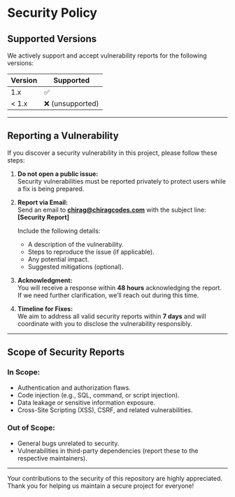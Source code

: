 # Security Policy

## Supported Versions

We actively support and accept vulnerability reports for the following versions:

| Version | Supported        |
| ------- | ---------------- |
| 1.x     | ✅               |
| < 1.x   | ❌ (unsupported) |

---

## Reporting a Vulnerability

If you discover a security vulnerability in this project, please follow these steps:

1. **Do not open a public issue:**  
   Security vulnerabilities must be reported privately to protect users while a fix is being prepared.

2. **Report via Email:**  
   Send an email to **chirag@chiragcodes.com** with the subject line:  
   **[Security Report] <Issue Summary>**

   Include the following details:

   - A description of the vulnerability.
   - Steps to reproduce the issue (if applicable).
   - Any potential impact.
   - Suggested mitigations (optional).

3. **Acknowledgment:**  
   You will receive a response within **48 hours** acknowledging the report.  
   If we need further clarification, we’ll reach out during this time.

4. **Timeline for Fixes:**  
   We aim to address all valid security reports within **7 days** and will coordinate with you to disclose the vulnerability responsibly.

---

## Scope of Security Reports

### In Scope:

- Authentication and authorization flaws.
- Code injection (e.g., SQL, command, or script injection).
- Data leakage or sensitive information exposure.
- Cross-Site Scripting (XSS), CSRF, and related vulnerabilities.

### Out of Scope:

- General bugs unrelated to security.
- Vulnerabilities in third-party dependencies (report these to the respective maintainers).

---

Your contributions to the security of this repository are highly appreciated.  
Thank you for helping us maintain a secure project for everyone!
